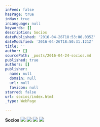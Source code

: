 ```yaml
---
inFeed: false
hasPage: true
inNav: true
inLanguage: null
keywords: []
description: Socios
datePublished: '2016-04-26T18:53:00.035Z'
dateModified: '2016-04-26T18:50:31.121Z'
title: ''
author: []
sourcePath: _posts/2016-04-24-socios.md
published: true
authors: []
publisher:
  name: null
  domain: null
  url: null
  favicon: null
starred: false
url: socios/index.html
_type: WebPage

---
```

**Socios**
![](https://the-grid-user-content.s3-us-west-2.amazonaws.com/a2eb8e63-cce2-470c-812c-66029663da6f.jpg)
![](https://the-grid-user-content.s3-us-west-2.amazonaws.com/98b46512-6f6a-4e61-9443-54bf1dc84c0c.gif)
![](https://the-grid-user-content.s3-us-west-2.amazonaws.com/9092dbd1-ce92-4d4e-bde6-8e5a342444c8.jpg)
![](https://the-grid-user-content.s3-us-west-2.amazonaws.com/6e67c42a-49e8-4228-829d-ecda8972d8a5.jpg)
